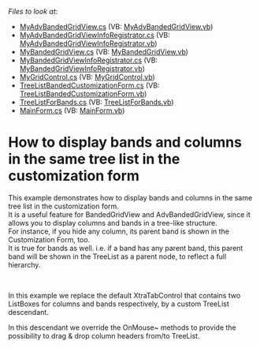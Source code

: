 <!-- default file list -->
*Files to look at*:

* [MyAdvBandedGridView.cs](./CS/CustomDescendants/MyAdvBandedGridView.cs) (VB: [MyAdvBandedGridView.vb](./VB/CustomDescendants/MyAdvBandedGridView.vb))
* [MyAdvBandedGridViewInfoRegistrator.cs](./CS/CustomDescendants/MyAdvBandedGridViewInfoRegistrator.cs) (VB: [MyAdvBandedGridViewInfoRegistrator.vb](./VB/CustomDescendants/MyAdvBandedGridViewInfoRegistrator.vb))
* [MyBandedGridView.cs](./CS/CustomDescendants/MyBandedGridView.cs) (VB: [MyBandedGridView.vb](./VB/CustomDescendants/MyBandedGridView.vb))
* [MyBandedGridViewInfoRegistrator.cs](./CS/CustomDescendants/MyBandedGridViewInfoRegistrator.cs) (VB: [MyBandedGridViewInfoRegistrator.vb](./VB/CustomDescendants/MyBandedGridViewInfoRegistrator.vb))
* [MyGridControl.cs](./CS/CustomDescendants/MyGridControl.cs) (VB: [MyGridControl.vb](./VB/CustomDescendants/MyGridControl.vb))
* [TreeListBandedCustomizationForm.cs](./CS/CustomDescendants/TreeListBandedCustomizationForm.cs) (VB: [TreeListBandedCustomizationForm.vb](./VB/CustomDescendants/TreeListBandedCustomizationForm.vb))
* [TreeListForBands.cs](./CS/CustomDescendants/TreeListForBands.cs) (VB: [TreeListForBands.vb](./VB/CustomDescendants/TreeListForBands.vb))
* [MainForm.cs](./CS/MainForm.cs) (VB: [MainForm.vb](./VB/MainForm.vb))
<!-- default file list end -->
# How to display bands and columns in the same tree list in the customization form


<p>This example demonstrates how to display bands and columns in the same tree list in the customization form. <br />
It is a useful feature for BandedGridView and AdvBandedGridView, since it allows you to display columns and bands in a tree-like structure. <br />
For instance, if you hide any column, its parent band is shown in the Customization Form, too. <br />
It is true for bands as well. i.e. if a band has any parent band, this parent band will be shown in the TreeList as a parent node, to reflect a full hierarchy.  </p><br />
<p>In this example we replace the default XtraTabControl that contains two ListBoxes for columns and bands respectively, by a custom TreeList descendant.</p><p>In this descendant we override the OnMouse~ methods to provide the possibility to drag & drop column headers from/to TreeList.</p>

<br/>



